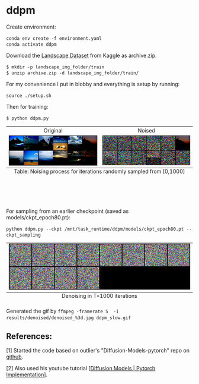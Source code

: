# ddpm
Create environment:
```
conda env create -f environment.yaml
conda activate ddpm
```

Download the [Landscape Dataset](https://www.kaggle.com/datasets/utkarshsaxenadn/landscape-recognition-image-dataset-12k-images) from Kaggle as archive.zip.

```
$ mkdir -p landscape_img_folder/train
$ unzip archive.zip -d landscape_img_folder/train/
```

For my convenience I put in blobby and everything is setup by running:
```
source ./setup.sh
```

Then for training:
```
$ python ddpm.py
```

<a id="Reconstruction-table"></a>
<table>
<caption style="caption-side:bottom"> Table: Noising process for iterations randomly sampled from [0,1000] </caption>
  <tr>
    <td align="center"> Original </td>
    <td align="center"> Noised </td>
  </tr>
  <tr>
    <td> <img src="images/original.png" width="500"/> </td>
    <td> <img src="images/noised.png" width="500"/> </td>
  </tr>
</table>

</br>
</br>
</br>





For sampling from an earlier checkpoint (saved as models/ckpt_epoch80.pt):
```
python ddpm.py --ckpt /mnt/task_runtime/ddpm/models/ckpt_epoch80.pt --ckpt_sampling
```
<table>
<caption style="caption-side:bottom"> Denoising in T=1000 iterations </caption>
  <tr>
    <td> <img src="images/ddpm_slow.gif"/> </td>
  
  </tr>
</table>

Generated the gif by ``ffmpeg -framerate 5  -i results/denoised/denoised_%3d.jpg ddpm_slow.gif``

## References:
[1] Started the code based on outlier's "Diffusion-Models-pytorch" repo on [github](https://github.com/dome272/Diffusion-Models-pytorch).

[2] Also used his youtube tutorial [[Diffusion Models | Pytorch Implementation](https://www.youtube.com/watch?v=TBCRlnwJtZU)].
